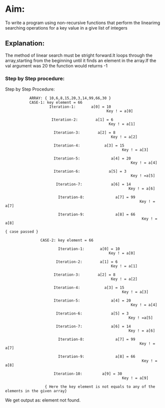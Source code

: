# Aim:
To write a program using non-recursive functions that perform the linearimg searching operations for a key value in a give list of integers

## Explanation:
The method of linear search must be stright forward.It loops through the array,starting from the beginning until it finds an element in the array.If the val argument was 20 the function would returns -1

### Step by Step procedure:
 Step by Step Procedure: 
   
               ARRAY: { 10,6,8,15,20,3,14,99,66,30 }
               CASE-1: key element = 66
                        Iteration-1:       a[0] = 10
                                                  Key ! = a[0]

                         Iteration-2:        a[1] = 6
                                                   Key ! = a[1]

                          Iteration-3:        a[2] = 8
                                                    Key ! = a[2]

                          Iteration-4:           a[3] = 15
                                                         Key ! = a[3]

                          Iteration-5:              a[4] = 20
                                                             Key ! = a[4]
                                                             
                          Iteration-6:             a[5] = 3 
                                                             Key ! =a[5]

                           Iteration-7:             a[6] = 14 
                                                            Key ! = a[6]

                            Iteration-8:              a[7] = 99
                                                                 Key ! = a[7]

                            Iteration-9:              a[8] = 66
                                                                  Key ! = a[8]
                                                                                         { case passed }  
                           
                    CASE-2: key element = 66
                           
                            Iteration-1:       a[0] = 10
                                                   Key ! = a[0]

                           Iteration-2:        a[1] = 6
                                                    Key ! = a[1]

                          Iteration-3:        a[2] = 8
                                                    Key ! = a[2]

                          Iteration-4:           a[3] = 15
                                                         Key ! = a[3]

                          Iteration-5:              a[4] = 20
                                                             Key ! = a[4]

                           Iteration-6:             a[5] = 3 
                                                            Key ! =a[5]

                           Iteration-7:             a[6] = 14 
                                                            Key ! = a[6]

                            Iteration-8:              a[7] = 99
                                                                 Key ! = a[7]

                            Iteration-9:              a[8] = 66
                                                                  Key ! = a[8]
                          
                          Iteration-10:         a[9] = 30
                                                         Key ! = a[9]
                      
                      { Here the key element is not equals to any of the elements in the given array}

We get output as:     element not found.

                      
                                                                        
                                                           




        
    

    
